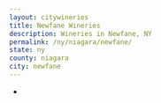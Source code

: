 ```yaml
---
layout: citywineries
title: Newfane Wineries
description: Wineries in Newfane, NY
permalink: /ny/niagara/newfane/
state: ny
county: niagara
city: newfane
---
```

-
